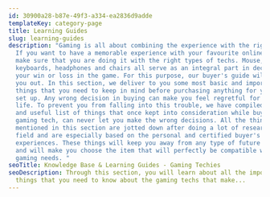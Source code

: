 ```yaml
---
id: 30900a28-b87e-49f3-a334-ea2836d9adde
templateKey: category-page
title: Learning Guides
slug: learning-guides
description: "Gaming is all about combining the experience with the right techs.
  If you want to have a memorable experience with your favourite online games,
  make sure that you are doing it with the right types of techs. Mouse,
  keyboards, headphones and chairs all serve as an integral part in deciding
  your win or loss in the game. For this purpose, our buyer's guide will help
  you out. In this section, we deliver to you some most basic and important
  things that you need to keep in mind before purchasing anything for your game
  set up. Any wrong decision in buying can make you feel regretful for your
  life. To prevent you from falling into this trouble, we have compiled a long
  and useful list of things that once kept into consideration while buying any
  gaming tech, can never let you make the wrong decisions. All the things
  mentioned in this section are jotted down after doing a lot of research in the
  field and are especially based on the personal and certified buyer's
  experiences. These things will keep you away from any type of future regrets
  and will make you choose the item that will perfectly be compatible with your
  gaming needs. "
seoTitle: Knowledge Base & Learning Guides - Gaming Techies
seoDescription: Through this section, you will learn about all the important
  things that you need to know about the gaming techs that make...
---
```

